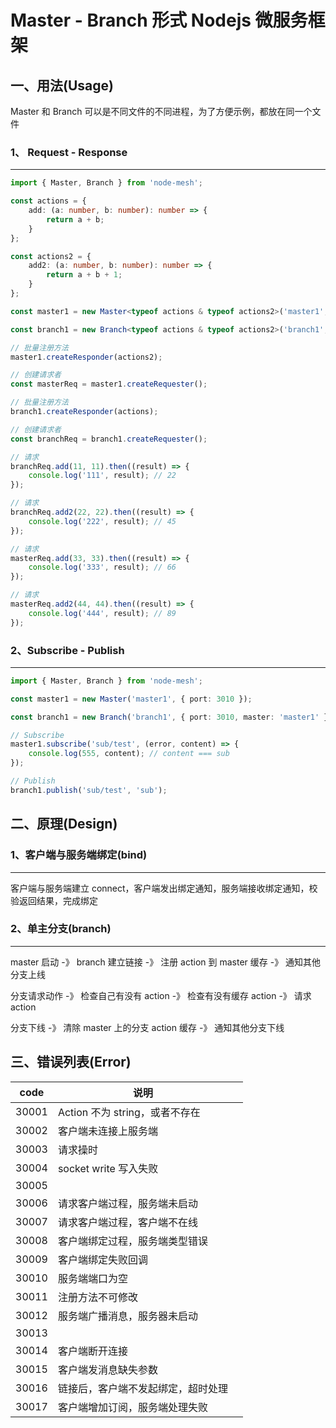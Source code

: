 # Master - Branch 形式 Nodejs 微服务框架

## 一、用法(Usage)

Master 和 Branch 可以是不同文件的不同进程，为了方便示例，都放在同一个文件

### 1、 Request - Response

---

```ts
import { Master, Branch } from 'node-mesh';

const actions = {
    add: (a: number, b: number): number => {
        return a + b;
    }
};

const actions2 = {
    add2: (a: number, b: number): number => {
        return a + b + 1;
    }
};

const master1 = new Master<typeof actions & typeof actions2>('master1', { port: 3010 });

const branch1 = new Branch<typeof actions & typeof actions2>('branch1', { port: 3010, master: 'master1' });

// 批量注册方法
master1.createResponder(actions2);

// 创建请求者
const masterReq = master1.createRequester();

// 批量注册方法
branch1.createResponder(actions);

// 创建请求者
const branchReq = branch1.createRequester();

// 请求
branchReq.add(11, 11).then((result) => {
    console.log('111', result); // 22
});

// 请求
branchReq.add2(22, 22).then((result) => {
    console.log('222', result); // 45
});

// 请求
masterReq.add(33, 33).then((result) => {
    console.log('333', result); // 66
});

// 请求
masterReq.add2(44, 44).then((result) => {
    console.log('444', result); // 89
});
```

### 2、Subscribe - Publish

---

```ts
import { Master, Branch } from 'node-mesh';

const master1 = new Master('master1', { port: 3010 });

const branch1 = new Branch('branch1', { port: 3010, master: 'master1' });

// Subscribe
master1.subscribe('sub/test', (error, content) => {
    console.log(555, content); // content === sub
});

// Publish
branch1.publish('sub/test', 'sub');
```

## 二、原理(Design)

### 1、客户端与服务端绑定(bind)

---

客户端与服务端建立 connect，客户端发出绑定通知，服务端接收绑定通知，校验返回结果，完成绑定

### 2、单主分支(branch)

---

master 启动 -》 branch 建立链接 -》 注册 action 到 master 缓存 -》 通知其他分支上线

分支请求动作 -》 检查自己有没有 action -》 检查有没有缓存 action -》 请求 action

分支下线 -》 清除 master 上的分支 action 缓存 -》 通知其他分支下线

## 三、错误列表(Error)

| code  | 说明                               |     |
| ----- | ---------------------------------- | --- |
| 30001 | Action 不为 string，或者不存在     |     |
| 30002 | 客户端未连接上服务端               |     |
| 30003 | 请求操时                           |     |
| 30004 | socket write 写入失败              |     |
| 30005 |                                    |     |
| 30006 | 请求客户端过程，服务端未启动       |     |
| 30007 | 请求客户端过程，客户端不在线       |     |
| 30008 | 客户端绑定过程，服务端类型错误     |     |
| 30009 | 客户端绑定失败回调                 |     |
| 30010 | 服务端端口为空                     |     |
| 30011 | 注册方法不可修改                   |     |
| 30012 | 服务端广播消息，服务器未启动       |     |
| 30013 |                                    |     |
| 30014 | 客户端断开连接                     |     |
| 30015 | 客户端发消息缺失参数               |     |
| 30016 | 链接后，客户端不发起绑定，超时处理 |     |
| 30017 | 客户端增加订阅，服务端处理失败     |     |
